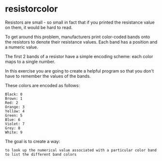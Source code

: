 # resistorcolor
Resistors are small - so small in fact that if you printed the resistance value on them, it would be hard to read.

To get around this problem, manufacturers print color-coded bands onto the resistors to denote their resistance values. Each band has a position and a numeric value.

The first 2 bands of a resistor have a simple encoding scheme: each color maps to a single number.

In this exercise you are going to create a helpful program so that you don't have to remember the values of the bands.

These colors are encoded as follows:

    Black: 0
    Brown: 1
    Red: 2
    Orange: 3
    Yellow: 4
    Green: 5
    Blue: 6
    Violet: 7
    Grey: 8
    White: 9

The goal is to create a way:

    to look up the numerical value associated with a particular color band
    to list the different band colors
